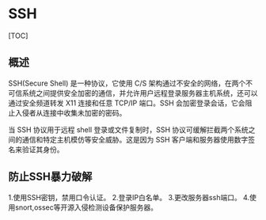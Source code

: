 # SSH

[TOC]

## 概述

SSH(Secure  Shell) 是一种协议，它使用 C/S 架构通过不安全的网络，在两个不可信系统之间提供安全加密的通信，并允许用户远程登录服务器主机系统，还可以通过安全频道转发 X11 连接和任意 TCP/IP 端口。SSH 会加密登录会话，它会阻止入侵者从连接中收集未加密的密码。

当 SSH 协议用于远程 shell 登录或文件复制时，SSH 协议可缓解拦截两个系统之间的通信和特定主机模仿等安全威胁。这是因为 SSH 客户端和服务器使用数字签名来验证其身份。	

## 防止SSH暴力破解

1.使用SSH密钥，禁用口令认证。
2.登录IP白名单。
3.更改服务器ssh端口。
4.使用snort,ossec等开源入侵检测设备保护服务器。